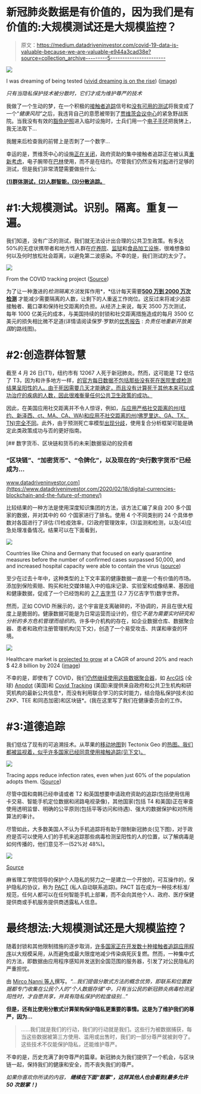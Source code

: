 # 新冠肺炎数据是有价值的，因为我们是有价值的:大规模测试还是大规模监控？

> 原文：<https://medium.datadriveninvestor.com/covid-19-data-is-valuable-because-we-are-valuable-e944a3cad38e?source=collection_archive---------5----------------------->

![](img/c7862c01b69d8330b260e3f8ebbd11cc.png)

I was dreaming of being tested ([vivid dreaming is on the rise](https://gen.medium.com/this-is-your-brain-on-coronavirus-dreams-356ff36c01b7)) ([image](https://www.vox.com/2020/4/13/21215133/coronavirus-testing-covid-19-tests-screening))

*只有当隐私保护技术被分散时，它们才成为维护尊严的技术*

我做了一个生动的梦，在一个积极的[接触者追踪](https://techcrunch.com/2020/04/18/what-is-contract-tracing/)信号和[没有可用的测试](https://khn.org/news/analysis-the-real-tragedy-of-not-having-enough-covid-19-tests/)将我变成了一个“*健康风险*”之后，我违背自己的意愿被带到了[贾维茨会议中心](https://www.washingtonpost.com/national/javits-center-coronavirus-field-hospital/2020/04/04/50bdbf32-75b2-11ea-87da-77a8136c1a6d_story.html)的紧急野战医院。当我没有有效的[豁免护照](https://www.who.int/news-room/commentaries/detail/immunity-passports-in-the-context-of-covid-19)进入临时设施时，士兵们用一个[电子手环](https://www.mobihealthnews.com/news/europe/bahrain-launches-electronic-bracelets-keep-track-active-covid-19-cases)把我铐上，我无法取下…

我醒来后检查我的前臂上是否刺了一个数字…

幸运的是，贾维茨中心的设施[正在关闭](https://www.businessinsider.com/why-nycs-largest-emergency-hospital-javits-center-pretty-much-empty-2020-4)，政府资助的集中接触者追踪正在被认真[重新考虑](https://www.reuters.com/article/us-health-coronavirus-europe-tech/germany-flips-on-smartphone-contact-tracing-backs-apple-and-google-idUSKCN22807J)，电子腕带在[巴林](https://www.mobihealthnews.com/news/europe/bahrain-launches-electronic-bracelets-keep-track-active-covid-19-cases)使用，而不是在纽约。尽管我们仍然没有对[和](https://www.vox.com/2020/4/13/21215133/coronavirus-testing-covid-19-tests-screening)进行足够的测试，但是我们非常清楚需要做些什么:

[**(1)群体测试，(2)人群智能，(3)分散追踪。**](https://www.cnn.com/2020/04/16/world/coronavirus-response-lessons-learned-intl/index.html)

# #1:大规模测试。识别。隔离。重复一遍。

我们知道，没有广泛的测试，我们就无法设计出合理的公共卫生政策。有多达 50%的无症状携带者和地方性人群在[疗养院](https://www.cnn.com/2020/04/24/us/nursing-homes-coronavirus-invs/index.html)、[监狱](https://www.reuters.com/article/us-health-coronavirus-prisons-testing-in/in-four-us-state-prisons-nearly-3300-inmates-test-positive-for-coronavirus-96-without-symptoms-idUSKCN2270RX)和[食品加工设施](https://www.cbsnews.com/news/coronavirus-meat-industry-workers-died-covid-19/)，很难想象如何以及何时放松社会距离，以避免第二波感染。不幸的是，我们测试的太少了。

![](img/9f9f64d9d97ba788ad891703ffc50824.png)

From the COVID tracking project ([Source](https://covidtracking.com/))

为了让一种激进的*检测隔离方法*发挥作用*，*估计每天需要[**500 万到 2000 万次检测**](https://drive.google.com/file/d/1EhUfmT6ayG3ERxX-wZUmB2wtIEOhRAmP/view) 才能减少需要隔离的人数，让剩下的人重返工作岗位。这反过来将减少追踪接触者、戴口罩和保持社交距离的负担。从经济上来说，每天 3500 万次测试，每年 1000 亿美元的成本，与美国持续的封锁和社交距离措施造成的每月 3500 亿美元的损失相比微不足道(详情请阅读保罗·罗默的[优秀报告](https://roadmap.paulromer.net/paulromer-roadmap-report.pdf) : *负责任地重新开放美国*的路线图)。

# #2:创造群体智慧

截至 4 月 26 日(T1)，纽约市有 12067 人死于新冠肺炎。然而，这可能是 T2 低估了 T3，因为和许多地方一样，[的官方每日数据不包括那些没有死在医院里或检测结果呈阳性的人。由于死因需要几天才能确定，而且没有计算死于其他本来可以成功治疗的疾病的人数，因此很难衡量任何公共卫生政策的成功。](https://www.economist.com/graphic-detail/2020/04/16/tracking-covid-19-excess-deaths-across-countries)

因此，在美国应用社交距离并不令人惊讶，例如，[与应用严格社交距离的州(纽约、新泽西、ct、MA、CA、WA)和应用不社交距离的州(佛罗里达、GA、TX、TN)完全不同](https://medium.com/@tomaspueyo/coronavirus-out-of-many-one-36b886af37e9)。此外，由于预测死亡率模型[出现分歧](https://www.statnews.com/2020/04/17/influential-covid-19-model-uses-flawed-methods-shouldnt-guide-policies-critics-say/)，使用复合分析框架可能是确定此类政策成功与否的更好指南。

[](https://www.datadriveninvestor.com/2020/02/18/digital-currencies-blockchain-and-the-future-of-money/) [## 数字货币、区块链和货币的未来|数据驱动的投资者

### “区块链”、“加密货币”、“令牌化”，以及现在的“央行数字货币”已经成为…

www.datadriveninvestor.com](https://www.datadriveninvestor.com/2020/02/18/digital-currencies-blockchain-and-the-future-of-money/) 

比较结果的一种方法是使用深度知识集团的方法，该方法汇编了来自 200 多个国家的数据，并对其中的 60 个国家进行了排名。使用 4 个不同类别的 24 个具体参数对各国进行了评估:(1)检疫效率，(2)政府管理效率，(3)监测和检测，以及(4)应急处理准备情况。结果可以在下面看到，

![](img/6c76ae939a7f1bc86b047fdccf1fa805.png)

Countries like China and Germany that focused on early quarantine measures before the number of confirmed cases surpassed 50,000, and and increased hospital capacity were able to contain the virus ([source](https://www.forbes.com/sites/cognitiveworld/2020/04/13/covid-19-complexity-demands-sophisticated-analytics-deep-analysis-of-global-pandemic-data-reveals-important-insights/#62d2da72f6e2))

至少在过去十年中，这种类型的上下文丰富的健康数据一直是一个有价值的市场。添加到保险索赔、购买和社交媒体输入中的临床记录、实验室和成像结果、基因组和健康数据，促成了一个已经饱和的 [2.7 吉字节](https://www.nodegraph.se/big-data-facts/) (2.7 万亿吉字节)数字世界。

然而，正如 COVID 所展示的，这个宇宙是支离破碎的，不协调的，并且在很大程度上是脆弱的。健康数据可能是为日常运营而设计的，但它*不是为需要实时研究和分析的多方危机管理而组织的*。许多中介机构的存在，如企业数据仓库、数据聚合器、患者和政府注册管理机构(见下文)，创造了一个易受攻击、共谋和审查的环境。

![](img/29132096623a7979488f452d837ba15f.png)

Healthcare market is [projected to grow](https://www.prnewswire.com/news-releases/global-big-data-in-healthcare-market-was-valued-at-over--14-7-billion-in-2018-and-is-projected-to-grow-at-a-cagr-of-around-20-to-reach--42-8-billion-by-2024--300907508.html) at a CAGR of around 20% and reach $ 42.8 billion by 2024 ([image](https://medium.com/datavant/the-fragmentation-of-health-data-8fa708109e13))

不幸的是，即使有了 COVID，我们[仍然继续使用这些数据聚合器](https://medium.com/datadriveninvestor/big-data-blockchain-and-keeping-pandemic-data-private-3e575484a1b)，如 [ArcGIS](https://www.arcgis.com/apps/MapJournal/index.html?appid=7edd44d94edb4b58ae57289e605632ca) (全球) [Anodot](https://app.anodot.com/#!/dashboards?tabs=main%3B5e6616e802bce5000df766ca&activeTab=1&%24Country_Region=%3BUS&%24Province_State=%3BAll&isFullScreen=%3Bfalse&constRange=%3B1m&startDate=%3B1581341073&endDate=%3B1583846673&autoRefreshInterval=%3B-1&timeScale=%3Blonglong&eventsPreset=%3B&eventsOn=%3Bfalse&invitationId=%3Binv_88d0-d4dc44770335) (美国)和 [Covid Tracking](https://covidtracking.com/data/) (美国)来提供来自政府和公共卫生机构和研究机构的最新公共信息*，而没有利用联合学习的实时能力，结合隐私保护技术(如 ZKP、TEE 和同态加密)和区块链*。(我在这里写了我们在健康委员会的工作。

# #3:道德追踪

我们低估了现有的可追溯技术。从苹果的[移动地图](https://www.apple.com/covid19/mobility?utm_source=newsletter&utm_medium=email&utm_campaign=newsletter_axioslogin&stream=top)到 Tectonix Geo 的[热图。我们都被监视着，似乎许多国家已经同意使用接触追踪(见下文)。](https://www.tectonix.com/)

![](img/fa0b520e89cee61479f9027121e97534.png)

Tracing apps reduce infection rates, even when just 60% of the population adopts them. ([Source](https://science.sciencemag.org/content/early/2020/04/09/science.abb6936.full))

尽管中国和南韩已经申请或者 T2 和英国想要申请政府资助的追踪(包括使用信用卡交易、智能手机定位数据和闭路电视录像)，其他国家(包括 T4 和美国)正在审查使用透明监督、明确的公平原则(包括平等访问和待遇)、强大的数据保护和对所用算法的审计。

尽管如此，大多数美国人不认为手机追踪将有助于限制新冠肺炎(见下图)，对于政府是否可以使用人们的手机来追踪那些病毒检测呈阳性的人的位置，以了解病毒是如何传播的，他们意见不一(52%对 48%)。

![](img/274ad25f9e04aff2a40999b9dc4f1737.png)

[Source](https://www.pewresearch.org/fact-tank/2020/04/16/most-americans-dont-think-cellphone-tracking-will-help-limit-covid-19-are-divided-on-whether-its-acceptable/?utm_source=adaptivemailer&utm_medium=email&utm_campaign=20-04-16%20tracking%20and%20covid&org=982&lvl=100&ite=5978&lea=1334333&ctr=0&par=1&stream=top)

麻省理工学院领导的保护个人隐私的努力之一是建立一个开放的，可互操作的，保护隐私的协议，称为 [PACT](https://pact.mit.edu/?utm_source=newsletter&utm_medium=email&utm_campaign=newsletter_axioslogin&stream=top) (私人自动联系追踪)。PACT 旨在成为一种技术标准/规范，任何人都可以在任何智能手机上部署，而不会向其他个人、政府、医疗保健提供商或手机服务提供商透露私人信息。

# 最终想法:大规模测试还是大规模监控？

随着封锁和其他限制措施的逐步取消，[许多国家正在开发数十种接触者追踪应用程序](https://docs.google.com/spreadsheets/d/1_BCKlMuniEhzvpQ-ha0jhdksvqdINUAUHA8J9LSr_Dc/edit#gid=0)以大规模采用，从而避免或最大限度地减少传染病死灰复燃。然而，一种集中式的方法，即数据由应用程序感知并发送到全国范围的服务器，引发了对公民隐私的严重担忧。

由 [Mirco Nanni 等人](https://arxiv.org/pdf/2004.05222.pdf)撰写。*“…我们提倡分散式方法的概念优势，即联系和位置数据都专门收集在公民个人的“个人数据存储”中，只有当公民的新冠肺炎病毒检测呈阳性时，才自愿共享，并具有隐私保护的粒度级别…”*

**但是，还有比使用分散式计算架构保护隐私更重要的事情。这是为了维护我们的尊严，因为…**

> ……我们就是我们的行动，我们的行动就是我们。这些行为被数据捕获，每当这些数据被第三方使用、滥用或出售时，我们的一部分尊严就被剥夺了。这些技术不仅能保护隐私，还能维护尊严。

不幸的是，历史充满了剥夺尊严的篇章。新冠肺炎为我们提供了一个机会，与区块链一起，保持我们的健康和安全，而不丧失我们的尊严。

*如果你喜欢你所读的内容，* ***继续在下面“鼓掌”，这样其他人也会看到(最多允许 50 次鼓掌！)***